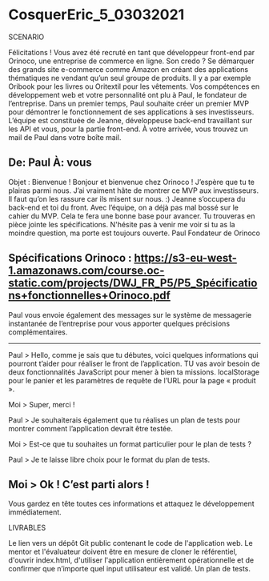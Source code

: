 # CosquerEric_5_03032021

SCENARIO

Félicitations ! Vous avez été recruté en tant que développeur front-end par Orinoco, une entreprise de commerce en ligne. 
Son credo ? Se démarquer des grands site e-commerce comme Amazon en créant des applications thématiques ne vendant qu’un seul groupe de produits. 
Il y a par exemple Oribook pour les livres ou Oritextil pour les vêtements.
Vos compétences en développement web et votre personnalité ont plu à Paul, le fondateur de l’entreprise.
Dans un premier temps, Paul souhaite créer un premier MVP pour démontrer le fonctionnement de ses applications à ses investisseurs.
L’équipe est constituée de Jeanne, développeuse back-end travaillant sur les API et vous, pour la partie front-end.
À votre arrivée, vous trouvez un mail de Paul dans votre boîte mail.

De: Paul 
À: vous
-----------------------------------------------------------------------------------
Objet : Bienvenue !
Bonjour et bienvenue chez Orinoco ! J’espère que tu te plairas parmi nous. J’ai vraiment hâte de montrer ce MVP aux investisseurs. Il faut qu’on les 
rassure car ils misent sur nous. :)
Jeanne s’occupera du back-end et toi du front.
Avec l’équipe, on a déjà pas mal bossé sur le cahier du MVP. Cela te fera une bonne base pour avancer. Tu trouveras en pièce jointe les spécifications.
N'hésite pas à venir me voir si tu as la moindre question, ma porte est toujours ouverte.
Paul
Fondateur de Orinoco

Spécifications Orinoco : https://s3-eu-west-1.amazonaws.com/course.oc-static.com/projects/DWJ_FR_P5/P5_Spécifications+fonctionnelles+Orinoco.pdf
-----------------------------------------------------------------------------------

Paul vous envoie également des messages sur le système de messagerie instantanée de l’entreprise pour vous apporter quelques précisions complémentaires.

----------------------------------------------------------------------------------- 
Paul > Hello, comme je sais que tu débutes, voici quelques informations qui pourront t’aider pour réaliser le front de l’application. TU vas avoir besoin 
de deux fonctionnalités JavaScript pour mener à bien ta missions. localStorage pour le panier et les paramètres de requête de l’URL pour la page « produit ».

Moi > Super, merci !

Paul > Je souhaiterais également que tu réalises un plan de tests pour montrer comment l’application devrait être testée.

Moi > Est-ce que tu souhaites un format particulier pour le plan de tests ?

Paul > Je te laisse libre choix pour le format du plan de tests.

Moi > Ok ! C’est parti alors !
-----------------------------------------------------------------------------------

Vous gardez en tête toutes ces informations et attaquez le développement immédiatement.

LIVRABLES

  Le lien vers un dépôt Git public contenant le code de l'application web.
Le mentor et l'évaluateur doivent être en mesure de cloner le référentiel, d'ouvrir index.html, d'utiliser l'application entièrement opérationnelle et de 
confirmer que n’importe quel input utilisateur est validé.
  Un plan de tests.




